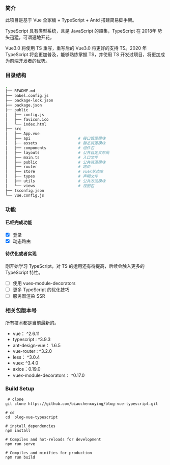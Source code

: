 
### 简介

此项目是基于 Vue 全家桶 + TypeScript + Antd 搭建简易脚手架。

TypeScript 具有类型系统，且是 JavaScript 的超集，TypeScript 在 2018年 势头迅猛，可谓遍地开花。

Vue3.0 将使用 TS 重写，重写后的 Vue3.0 将更好的支持 TS。2020 年 TypeScript 将会更加普及，能够熟练掌握 TS，并使用 TS 开发过项目，将更加成为前端开发者的优势。

### 目录结构
```bash
.  
├── README.md   
├── babel.config.js   
├── package-lock.json   
├── package.json   
├── public  
│   ├── config.js  
│   ├── favicon.ico  
│   └── index.html  
├── src
│   ├── App.vue   
│   ├── api                     # 接口管理模块  
│   ├── assets                  # 静态资源模块  
│   ├── components              # 组件包  
│   ├── layouts                 # 公共自定义布局  
│   ├── main.ts                 # 入口文件  
│   ├── public                  # 公共资源模块  
│   ├── router                  # 路由   
│   ├── store                   # vuex状态库  
│   ├── types                   # 声明文件   
│   ├── utils                   # 公共方法模块  
│   └── views                   # 视图包
├── tsconfig.json
└── vue.config.js   
```
  
### 功能

#### 已经完成功能

- [x] 登录  
- [x] 动态路由

#### 待优化或者实现

刚开始学习 TypeScript，对 TS 的运用还有待提高，后续会触入更多的 TypeScript 特性。

- [ ] 使用 vuex-module-decorators
- [ ] 更多 TypeScript 的优化技巧
- [ ] 服务器渲染 SSR

### 相关包版本号

所有技术都是当前最新的。

- vue： ^2.6.11
- typescript : ^3.9.3
- ant-design-vue： 1.6.5
- vue-router : ^3.2.0
- less： ^3.0.4
- vuex: ^3.4.0
- axios：0.19.0
- vuex-module-decorators： ^0.17.0

### Build Setup 

``` 
 # clone
git clone https://github.com/biaochenxuying/blog-vue-typescript.git
```

```
# cd
cd  blog-vue-typescript
```

```
# install dependencies
npm install
```

```
# Compiles and hot-reloads for development
npm run serve
```

```
# Compiles and minifies for production
npm run build
```
